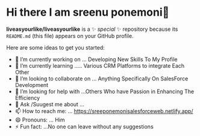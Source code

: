 # Hi there I am sreenu ponemoni👋

**liveasyourlike/liveasyourlike** is a ✨ _special_ ✨ repository because its `README.md` (this file) appears on your GitHub profile.

Here are some ideas to get you started:

- 🔭 I’m currently working on ... Developing New Skills To My Profile
- 🌱 I’m currently learning ..... Various CRM Platforms to integrate  Each Other
- 👯 I’m looking to collaborate on ... Anything Specifically On SalesForce Development
- 🤔 I’m looking for help with ...Others Who have Passion in Enhancing The Efficiency
- 💬 Ask /Suugest me about ...
- 📫 How to reach me: ... https://sreeponemonisalesforceweb.netlify.app/
- 😄 Pronouns: ... Him
- ⚡ Fun fact: ...No one can leave without any suggestions
